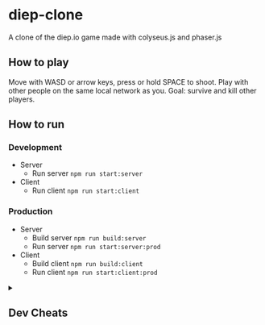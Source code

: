# diep-clone

A clone of the diep.io game made with colyseus.js and phaser.js

## How to play

Move with WASD or arrow keys, press or hold SPACE to shoot.
Play with other people on the same local network as you.
Goal: survive and kill other players.

## How to run

### Development

- Server
  - Run server `npm run start:server`
- Client
  - Run client `npm run start:client`

### Production

- Server
  - Build server `npm run build:server`
  - Run server `npm run start:server:prod`
- Client
  - Build client `npm run build:client`
  - Run client `npm run start:client:prod`

<details>
<summary>

## Dev Cheats

</summary>

- `K` to increase speed to 2.5x
- `O` to increase bullet speed to 2x
- `P` to increase have infinite bullet damage
- `L` to have infinite health
- `I` to be invisible
- `J` to reload at tick speed
- `0` to disable joins

</details>
